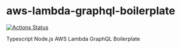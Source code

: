 # aws-lambda-graphql-boilerplate

[![Actions Status](https://github.com/amitrke/aws-lambda-graphql-boilerplate/workflows/Node%20CI/badge.svg)](https://github.com/amitrke/aws-lambda-graphql-boilerplate/actions)

Typescript Node.js AWS Lambda GraphQL Boilerplate
